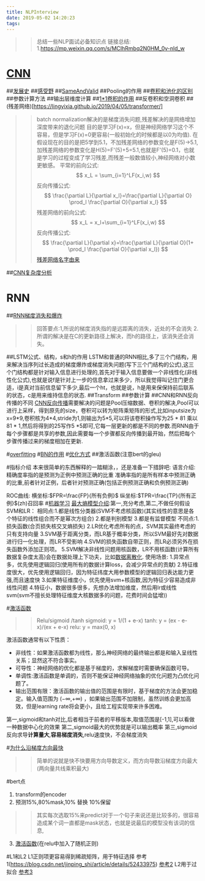 ```yaml
---
title: NLPInterview
date: 2019-05-02 14:20:23
tags:
---
```

>>总结一些NLP面试必备知识点
链接总结:
1.https://mp.weixin.qq.com/s/MCIhRmbq2N0HM_0v-nld_w

# [CNN](https://lingyixia.github.io/2019/01/23/CNN/)
##[发展史](https://lingyixia.github.io/2019/05/01/CNNdevelopment/)
##[感受野](https://lingyixia.github.io/2019/05/13/DilatedConvolution/)
##[SameAndValid](https://lingyixia.github.io/2019/03/13/CnnSizeCalc/)
##Pooling的作用
##[卷积和池化的区别](https://mp.weixin.qq.com/s/MCIhRmbq2N0HM_0v-nld_w)
##参数计算方法
##输出层维度计算
##[1*1卷积的作用](https://mp.weixin.qq.com/s/MCIhRmbq2N0HM_0v-nld_w)
##反卷积和空洞卷积
##(残差网络)[https://lingyixia.github.io/2019/04/05/transformer/]
>>batch normalization解决的是梯度消失问题,残差解决的是网络增加深度带来的退化问题
目的是学习F(x)=x，但是神经网络学习这个不容易，但是学习F(x)=0更容易(一般初始化的时候都是以0为均值).
在假设现在的目的是把5学到5.1，不加残差网络的参数变化是F(5)->5.1,加残差网络的参数变化是H(5)=F'(5)+5=5.1,也就是F'(5)=0.1，也就是学习的过程变成了学习残差,而残差一般数值较小,神经网络对小数更敏感。
平常的前向公式:
$$
x_L = \sum_{i=1}^LF(x_i,w)
$$
反向传播公式:
$$
\frac{\partial L}{\partial x_l}=\frac{\partial L}{\partial O} \prod_l \frac{\partial O}{\partial x_l} 
$$
残差网络的前向公式:
$$
x_L = x_l+\sum_{i=1}^LF(x_i,w)
$$
反向传播公式:
$$
\frac{\partial L}{\partial x}=\frac{\partial L}{\partial O}(1+ \prod_l \frac{\partial O}{\partial x_l})
$$
[残差网络名字由来](https://zhuanlan.zhihu.com/p/42706477)

##[CNN复杂度分析](https://zhuanlan.zhihu.com/p/31575074)

# RNN
##[RNN梯度消失和爆炸](https://www.zhihu.com/question/34878706)
>>回答要点:1,所说的梯度消失指的是远距离的消失，近处的不会消失
2.所谓的解决是在C的更新路径上解决，而h的路径上，该消失还会消失。

##LSTM公式、结构，s和h的作用
LSTM和普通的RNN相比,多了三个门结构，用来解决当序列过长造成的梯度爆炸或梯度消失问题(写下三个门结构的公式),这三个门结构都是针对输入信息进行处理的,首先对于输入信息要做一个非线性化(非线性化公式),也就是说f是针对上一步的信息拿过来多少，所以我觉得叫记住门更合适，i是真对当前信息留下多少,最后一个ht，也就是说，h是用来保保持前后联系的状态，c是用来维持信息的状态.
##Transform
##参数计算
##CNN和RNN反向传播的不同
[CNN反向传播](https://www.cnblogs.com/pinard/p/6519110.html)需要解决的问题是Pool压缩数据、卷积的解决,Pool可以进行上采样，得到原先的size，卷积可以转为矩阵乘矩阵的形式,比如inputsize为x=9\*9,卷积核为4\*4,stride为1,则输出为5\*5,可以将该卷积操作写为25 \* 81 乘以81 \* 1,然后将得到的25写作5 \*5即可,它每一层更新的都是不同的参数.而RNN由于每个步骤都是共享的参数,因此需要每一个步骤都反向传播到最开始，然后把每个步骤传播过来的梯度相加在更新.

#[overfitting](https://lingyixia.github.io/2019/03/10/neuralNetWorkTips/)
#[BN的作用](https://lingyixia.github.io/2019/03/10/neuralNetWorkTips/)
#[优化方式](https://lingyixia.github.io/2019/03/10/neuralNetWorkTips/)
##激活函数(注意bert的gleu)

#指标介绍
本来很简单的东西解释的一踏糊涂，，还是准备一下措辞吧:
语言介绍:精确度率指的是预测为正例中预测正确的比重 准确率指的是所有样本中预测正确的比重,前者针对正例，后者针对预测正确(包括正例预测正确和负例预测正确)

ROC曲线:
横坐标:$FPR=\frac{FP}{所有负例}$
纵坐标:$TPR=\frac{TP}{所有正例}$(zh)召回率
#[机器学习](https://www.zhihu.com/question/59683332/answer/281642849)
[最大熵模型介绍](https://lingyixia.github.io/2019/07/28/maxlikehood/):第一,充分考虑,第二,不做任何假设
SVM和LR：
相同点:1.都是线性分类器(SVM不考虑核函数)(其实线性的意思是各个特征的线性组合而不是幂次方组合)
      2.都是判别模型
      3.都是有监督模型
不同点:1.损失函数(合页损失核交叉熵损失)
      2.LR优化考虑所有的点，SVM其实最终考虑的只有支持向量
      3.SVM基于距离分类，而LR基于概率分类，所以SVM最好先对数据进行归一化处理，而LR不受影响
      4.SVM的损失函数自带正则，而LR必须另外在损失函数外添加正则项。
      5.SVM解决非线性问题用核函数，LR不用核函数(计算所有数据复杂度太高)会在数据处理上下功夫，比如[数据离散化](https://blog.csdn.net/u011086367/article/details/52879531).
使用场景:
1.异常点多，优先使用逻辑回归(使用所有的数据计算loss，会减少异常点的贡献)
2.特征维度很大，优先使用逻辑回归，因为特征纬度大用参数模型的逻辑回归表达能力更强,而且速度快
3.如果特征维度小，优先使用svm+核函数,因为特征少容易造成非线性问题
4.特征小，数据很多很多，先想办法增加维度，然后用lr或线性svm(svm不擅长处理特征维度大核数据多的问题，花费时间会猛增))

#[激活函数](https://www.cnblogs.com/hutao722/p/9732223.html)
>>Relu/sigmoid /tanh
sigmoid: y = 1/(1 + e-x)
tanh: y = (ex - e-x)/(ex + e-x)
relu: y = max(0, x)

激活函数通常有以下性质： 
* 非线性：如果激活函数都为线性，那么神经网络的最终输出都是和输入呈线性关系；显然这不符合事实。 
* 可导性：神经网络的优化都是基于梯度的，求解梯度时需要确保函数可导。 
* 单调性:激活函数是单调的，否则不能保证神经网络抽象的优化问题为凸优化问题了。 
* 输出范围有限：激活函数的输出值的范围是有限时，基于梯度的方法会更加稳定。输入值范围为 (−∞,+∞) ，如果输出范围不加限制，虽然训练会更加高效，但是learning rate将会更小，且给工程实现带来许多困难。

第一,sigmoid和tanh对比,后者相当于前者的平移版本,取值范围是[-1,1],可以看做一种数据中心化的效果
第二,sigmoid最大的优势就是可以输出概率
第三,sigmoid反向求导**计算量大**,**容易梯度消失**,relu速度快，不会梯度消失

#[为什么沿梯度方向最快](https://lingyixia.github.io/2019/06/14/derivative/)

>>简单的说就是快不快要用方向导数定义，而方向导数沿梯度方向最大(两向量共线乘积最大)

#bert点
1. transform的encoder
2. 预测15%,80%mask,10% 替换 10%保留
>>其实每次选取15%来predict对于一个句子来说还是比较多的，很容易造成某个词一直都是mask状态，也就是说最后的模型没有该词的信息,
3. [激活函数](https://blog.csdn.net/liruihongbob/article/details/86510622)(在relu中加入了随机正则)

#L1和L2
L1正则项更容易得到稀疏矩阵，用于特征选择
参考1(https://blog.csdn.net/jinping_shi/article/details/52433975)
[参考2](https://blog.csdn.net/autocyz/article/details/76511527)
L2用于过拟合
[参考3](https://blog.csdn.net/haidixipan/article/details/83186850)